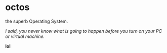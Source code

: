 # octos
the superb Operating System.


_I said, you never know what is going to happen before you turn on your PC or virtual machine._


**lol**
